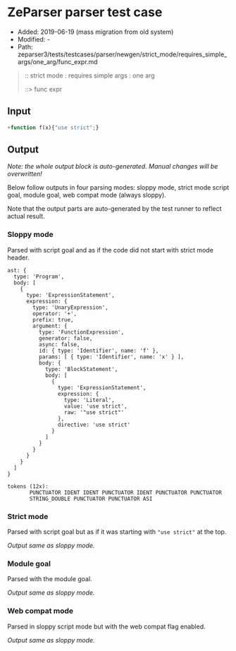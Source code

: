 # ZeParser parser test case

- Added: 2019-06-19 (mass migration from old system)
- Modified: -
- Path: zeparser3/tests/testcases/parser/newgen/strict_mode/requires_simple_args/one_arg/func_expr.md

> :: strict mode : requires simple args : one arg
>
> ::> func expr

## Input

`````js
+function f(x){"use strict";}
`````

## Output

_Note: the whole output block is auto-generated. Manual changes will be overwritten!_

Below follow outputs in four parsing modes: sloppy mode, strict mode script goal, module goal, web compat mode (always sloppy).

Note that the output parts are auto-generated by the test runner to reflect actual result.

### Sloppy mode

Parsed with script goal and as if the code did not start with strict mode header.

`````
ast: {
  type: 'Program',
  body: [
    {
      type: 'ExpressionStatement',
      expression: {
        type: 'UnaryExpression',
        operator: '+',
        prefix: true,
        argument: {
          type: 'FunctionExpression',
          generator: false,
          async: false,
          id: { type: 'Identifier', name: 'f' },
          params: [ { type: 'Identifier', name: 'x' } ],
          body: {
            type: 'BlockStatement',
            body: [
              {
                type: 'ExpressionStatement',
                expression: {
                  type: 'Literal',
                  value: 'use strict',
                  raw: '"use strict"'
                },
                directive: 'use strict'
              }
            ]
          }
        }
      }
    }
  ]
}

tokens (12x):
       PUNCTUATOR IDENT IDENT PUNCTUATOR IDENT PUNCTUATOR PUNCTUATOR
       STRING_DOUBLE PUNCTUATOR PUNCTUATOR ASI
`````

### Strict mode

Parsed with script goal but as if it was starting with `"use strict"` at the top.

_Output same as sloppy mode._

### Module goal

Parsed with the module goal.

_Output same as sloppy mode._

### Web compat mode

Parsed in sloppy script mode but with the web compat flag enabled.

_Output same as sloppy mode._
